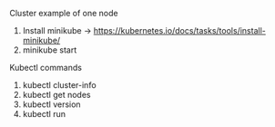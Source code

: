 Cluster example of one node
1. Install minikube -> https://kubernetes.io/docs/tasks/tools/install-minikube/
2. minikube start

Kubectl commands
1. kubectl cluster-info
2. kubectl get nodes
3. kubectl version
4. kubectl run
